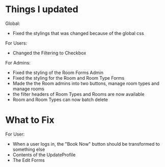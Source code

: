 # Things I updated

Global:

- Fixed the stylings that was changed because of the global css

For Users:

- Changed the Filtering to Checkbox

For Admins:

- Fixed the styling of the Room Forms Admin
- Fixed the styling for the Room and Room Type Forms
- Made the the Room admins into two buttons, manage room types and manage rooms
- the filter headers of Room Types and Rooms are now available
- Room and Room Types can now batch delete

# What to Fix

For User:

- When a user logs in, the "Book Now" button should be transformed to something else
- Contents of the UpdateProfile
- The Edit Forms
